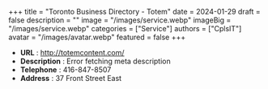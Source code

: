 +++
title = "Toronto Business Directory - Totem"
date = 2024-01-29
draft = false
description = ""
image = "/images/service.webp"
imageBig = "/images/service.webp"
categories = ["Service"]
authors = ["CplsIT"]
avatar = "/images/avatar.webp"
featured = false
+++


* **URL** :  http://totemcontent.com/
* **Description** : Error fetching meta description
* **Telephone** : 416-847-8507
* **Address** : 37 Front Street East